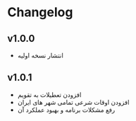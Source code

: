 # Changelog

## v1.0.0

- انتشار نسخه اولیه

## v1.0.1

- افزودن تعطیلات به تقویم
- افزودن اوقات شرعی تمامی شهر های ایران
- رفع مشکلات برنامه و بهبود عملکرد آن

